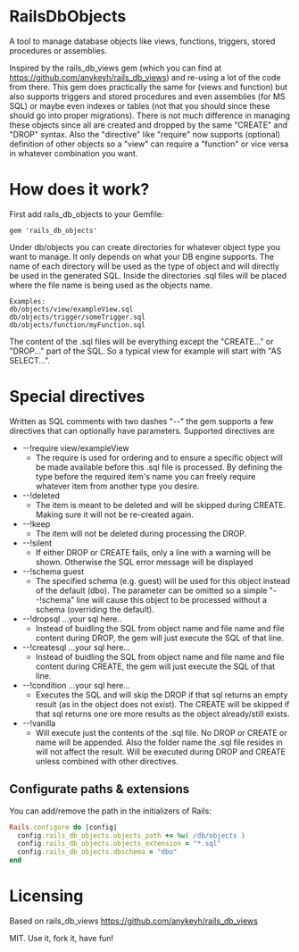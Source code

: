 # RailsDbObjects

A tool to manage database objects like views, functions, triggers, stored procedures or assemblies.

Inspired by the rails_db_views gem (which you can find at https://github.com/anykeyh/rails_db_views) and re-using a lot of the code from there.
This gem does practically the same for (views and function) but also supports triggers and stored procedures and even assemblies (for MS SQL) or maybe even indexes or tables (not that you should since these should go into proper migrations).
There is not much difference in managing these objects since all are created and dropped by the same "CREATE" and "DROP" syntax. Also the "directive" like "require" now supports (optional) definition of other objects so a "view" can require a "function" or vice versa in whatever combination you want.

# How does it work?

First add rails_db_objects to your Gemfile:

```Gemfile
gem 'rails_db_objects'
```

Under db/objects you can create directories for whatever object type you want to manage.
It only depends on what your DB engine supports. The name of each directory will be used as the type of object and will directly be used in the generated SQL. Inside the directories .sql files will be placed where the file name is being used as the objects name.

    Examples:
    db/objects/view/exampleView.sql
    db/objects/trigger/someTrigger.sql
    db/objects/function/myFunction.sql

The content of the .sql files will be everything except the "CREATE..." or "DROP..." part of the SQL. So a typical view for example will start with "AS SELECT...".

# Special directives

Written as SQL comments with two dashes "--" the gem supports a few directives that can optionally have parameters.
Supported directives are

 - --!require view/exampleView
    - The require is used for ordering and to ensure a specific object will be made available before this .sql file is processed. By defining the type before the required item's name you can freely require whatever item from another type you desire.
 - --!deleted
    - The item is meant to be deleted and will be skipped during CREATE. Making sure it will not be re-created again.
 - --!keep
    - The item will not be deleted during processing the DROP.
 - --!silent
    - If either DROP or CREATE fails, only a line with a warning will be shown. Otherwise the SQL error message will be displayed
 - --!schema guest
    - The specified schema (e.g. guest) will be used for this object instead of the default (dbo). The parameter can be omitted so a simple "--!schema" line will cause this object to be processed without a schema (overriding the default).
 - --!dropsql ...your sql here..
    - Instead of buidling the SQL from object name and file name and file content during DROP, the gem will just execute the SQL of that line.
 - --!createsql ...your sql here...
    - Instead of buidling the SQL from object name and file name and file content during CREATE, the gem will just execute the SQL of that line.
 - --!condition ...your sql here...
    - Executes the SQL and will skip the DROP if that sql returns an empty result (as in the object does not exist).
      The CREATE will be skipped if that sql returns one ore more results as the object already/still exists.
 - --!vanilla
    - Will execute just the contents of the .sql file. No DROP or CREATE or name will be appended. Also the folder name the .sql file resides in will not affect the result. Will be executed during DROP and CREATE unless combined with other directives.


## Configurate paths & extensions

You can add/remove the path in the initializers of Rails:

```ruby
Rails.configure do |config|
  config.rails_db_objects.objects_path += %w( /db/objects )
  config.rails_db_objects.objects_extension = "*.sql"
  config.rails_db_objects.dbschema = "dbo"
end
```

# Licensing

Based on rails_db_views https://github.com/anykeyh/rails_db_views

MIT. Use it, fork it, have fun!


